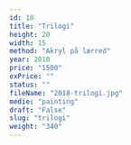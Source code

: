 ```yaml
---
id: 18
title: "Trilogi"
height: 20
width: 15
method: "Akryl på lærred"
year: 2018
price: "1500"
exPrice: ""
status: ""
fileName: "2018-trilogi.jpg"
medie: "painting"
draft: "False"
slug: "trilogi"
weight: "340"
---
```

